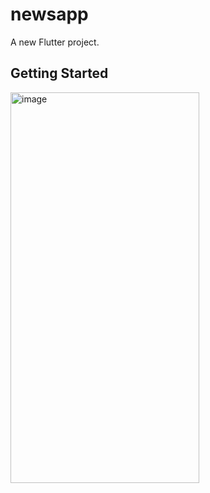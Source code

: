# newsapp

A new Flutter project.

## Getting Started

<img width="302" height="625" alt="image" src="https://github.com/user-attachments/assets/6106ffcf-3ccd-4556-a289-b59ca09512f9" />

 
